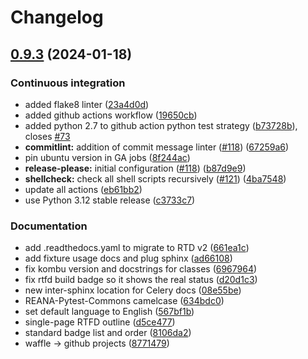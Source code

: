 # Changelog

## [0.9.3](https://github.com/giuseppe-steduto/pytest-reana/compare/v0.9.2...0.9.3) (2024-01-18)


### Continuous integration

* added flake8 linter ([23a4d0d](https://github.com/giuseppe-steduto/pytest-reana/commit/23a4d0ddd1419ac3a5290aedcc0ddbaa37ae5e23))
* added github actions workflow ([19650cb](https://github.com/giuseppe-steduto/pytest-reana/commit/19650cb477f55e9f8751d46ca49bc2ae33226dca))
* added python 2.7 to github action python test strategy ([b73728b](https://github.com/giuseppe-steduto/pytest-reana/commit/b73728bfbebdd080ca914038162d26e8eacaf1e9)), closes [#73](https://github.com/giuseppe-steduto/pytest-reana/issues/73)
* **commitlint:** addition of commit message linter ([#118](https://github.com/giuseppe-steduto/pytest-reana/issues/118)) ([67259a6](https://github.com/giuseppe-steduto/pytest-reana/commit/67259a6c33413c84b53528413b88556b9cd2fb5d))
* pin ubuntu version in GA jobs ([8f244ac](https://github.com/giuseppe-steduto/pytest-reana/commit/8f244ac227bc03116cd540e82dd04b18eac23a58))
* **release-please:** initial configuration ([#118](https://github.com/giuseppe-steduto/pytest-reana/issues/118)) ([b87d9e9](https://github.com/giuseppe-steduto/pytest-reana/commit/b87d9e973a35ae00bc76422fc39f444dea36a8ae))
* **shellcheck:** check all shell scripts recursively ([#121](https://github.com/giuseppe-steduto/pytest-reana/issues/121)) ([4ba7548](https://github.com/giuseppe-steduto/pytest-reana/commit/4ba754893b5b20981413c812464e8171d6eebe29))
* update all actions ([eb61bb2](https://github.com/giuseppe-steduto/pytest-reana/commit/eb61bb20e7e6a1f1b67c4d9aee7f71c9cab982fa))
* use Python 3.12 stable release ([c3733c7](https://github.com/giuseppe-steduto/pytest-reana/commit/c3733c706438607ebb6b642034a9dce4267c27f0))


### Documentation

* add .readthedocs.yaml to migrate to RTD v2 ([661ea1c](https://github.com/giuseppe-steduto/pytest-reana/commit/661ea1c6c3ca10c1bd2198d333814d49fd314735))
* add fixture usage docs and plug sphinx ([ad66108](https://github.com/giuseppe-steduto/pytest-reana/commit/ad66108df630b65756162753fc1daae7b79e0dff))
* fix kombu version and docstrings for classes ([6967964](https://github.com/giuseppe-steduto/pytest-reana/commit/6967964a65e9b41ec9a7764e7632a8c967451e68))
* fix rtfd build badge so it shows the real status ([d20d1c3](https://github.com/giuseppe-steduto/pytest-reana/commit/d20d1c3479c14976f78728bbbb9b9aaab7a9a31d))
* new inter-sphinx location for Celery docs ([08e55be](https://github.com/giuseppe-steduto/pytest-reana/commit/08e55be4e61e6db6ac0035b886aaff20dd606462))
* REANA-Pytest-Commons camelcase ([634bdc0](https://github.com/giuseppe-steduto/pytest-reana/commit/634bdc0f34a9510751fb2db593acb90b777b52ff))
* set default language to English ([567bf1b](https://github.com/giuseppe-steduto/pytest-reana/commit/567bf1b6f41ebcd74772ff41646a105dad211843))
* single-page RTFD outline ([d5ce477](https://github.com/giuseppe-steduto/pytest-reana/commit/d5ce477eeae09cc2c91f0a5816204d37fc8170f1))
* standard badge list and order ([8106da2](https://github.com/giuseppe-steduto/pytest-reana/commit/8106da2eca9f2e47985a1d5831f9c17aee164ec3))
* waffle -&gt; github projects ([8771479](https://github.com/giuseppe-steduto/pytest-reana/commit/8771479bdc7b51c598d24b9b10a28ca62fbd3e05))
